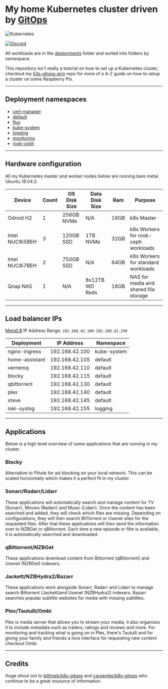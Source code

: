 # My home Kubernetes cluster driven by [GitOps](https://www.weave.works/blog/what-is-gitops-really)

![Kubernetes](https://i.imgur.com/p1RzXjQ.png)

[![Discord](https://img.shields.io/badge/discord-chat-7289DA.svg?maxAge=60&style=flat-square)](https://discord.gg/hk58BZV)

All workloads are in the [deployments](./deployments/) folder and sorted into folders by namespace. 

This repository isn't really a tutorial on how to set up a Kubernetes cluster, checkout my [k3s-gitops-arm](https://github.com/onedr0p/k3s-gitops-arm) repo for more of a A-Z guide on how to setup a cluster on some Raspberry Pis.

---

## Deployment namespaces

- [cert-manager](./deployments/cert-manager)
- [default](./deployments/default)
- [flux](./deployments/flux)
- [kube-system](./deployments/kube-system)
- [logging](./deployments/logging)
- [monitoring](./deployments/monitoring)
- [rook-ceph](./deployments/rook-ceph)

---

## Hardware configuration

All my Kubernetes master and worker nodes below are running bare metal Ubuntu 18.04.3.

|Device         |Count  |OS Disk Size|Data Disk Size|Ram    |Purpose                              |
|---------------|-------|------------|--------------|-------|-------------------------------------|
|Odroid H2      |1      |256GB NVMe  |N/A           |16GB   |k8s Master                           |
|Intel NUC8i5BEH|3      |120GB SSD   |1TB NVMe      |32GB   |k8s Workers for rook-ceph workloads  |
|Intel NUC8i7BEH|2      |750GB SSD   |N/A           |64GB   |k8s Workers for standard workloads   |
|Qnap NAS       |1      |N/A         |8x12TB WD Reds|16GB   |NAS for media and shared file storage|

---

## Load balancer IPs

[MetalLB](https://metallb.universe.tf/) IP Address Range: `192.168.42.100-192.168.42.250`

|Deployment            |IP Address    |Namespace  |
|----------------------|--------------|-----------|
|nginx-ingress         |192.168.42.100|kube-system|
|home-assistant        |192.168.42.105|default    |
|vernemq               |192.168.42.110|default    |
|blocky                |192.168.42.115|default    |
|qbittorrent           |192.168.42.130|default    |
|plex                  |192.168.42.140|default    |
|xteve                 |192.168.42.145|default    |
|loki-syslog           |192.168.42.155|logging    |

---

## Applications

Below is a high level overview of some applications that are running in my cluster.

### Blocky

Alternative to Pihole for ad-blocking on your local network. This can be scaled horizontally which makes it a perfect fit in my cluster.

### Sonarr/Radarr/Lidarr

These applications will automatically search and manage content for TV (Sonarr), Movies (Radarr) and Music (Lidarr). Once the content has been searched and added, they will check which files are missing. Depending on configurations, they will then search BitTorrent or Usenet sites for the requested files. After that these applications will then send the information over to NZBGet or qBittorrent. Each time a new episode or film is available, it is automatically searched and downloaded.

### qBittorrent/NZBGet

These applications download content from Bittorrent (qBittorrent) and Usenet (NZBGet) indexers.

### Jackett/NZBHydra2/Bazarr

These applications work alongside Sonarr, Radarr and Lidarr to manage search Bittorrent (Jackett)and Usenet (NZBHydra2) indexers. Bazarr searches popular subtitle websites for media with missing subtitles.

### Plex/Tautulli/Ombi

Plex is media server that allows you to stream your media, it also organizes it to include metadata such as trailers, ratings and reviews and more. For monitoring and tracking what is going on in Plex, there's Tautulli and for giving your family and friends a nice interface for requesting new content checkout Ombi.

---

## Credits

Huge shout out to [billimek/k8s-gitops](https://github.com/billimek/k8s-gitops) and [carpenike/k8s-gitops](https://github.com/carpenike/k8s-gitops) who continue to be a great resource of information.
